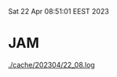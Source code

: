 Sat 22 Apr 08:51:01 EEST 2023
# JAM
<a href='./cache/202304/22_08.log'>./cache/202304/22_08.log</a>
